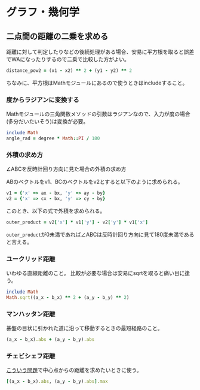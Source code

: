 # グラフ・幾何学

## 二点間の距離の二乗を求める

距離に対して判定したりなどの後続処理がある場合、安易に平方根を取ると誤差でWAになったりするので二乗で比較した方がよい。

```ruby
distance_pow2 = (x1 - x2) ** 2 + (y1 - y2) ** 2
```

ちなみに、平方根はMathモジュールにあるので使うときはincludeすること。

### 度からラジアンに変換する

Mathモジュールの三角関数メソッドの引数はラジアンなので、入力が度の場合(多分だいたいそう)は変換が必要。

```ruby
include Math
angle_rad = degree * Math::PI / 180
```

### 外積の求め方
∠ABCを反時計回り方向に見た場合の外積の求め方

ABのベクトルをv1、BCのベクトルをv2とすると以下のように求められる。

```ruby
v1 = {'x' => ax - bx, 'y' => ay - by}
v2 = {'x' => cx - bx, 'y' => cy - by}
```

このとき、以下の式で外積を求められる。

```ruby
outer_product = v2['x'] * v1['y'] - v2['y'] * v1['x']
```

`outer_product`が0未満であれば∠ABCは反時計回り方向に見て180度未満であると言える。

### ユークリッド距離

いわゆる直線距離のこと。
比較が必要な場合は安易にsqrtを取ると痛い目に逢う。

```ruby
include Math
Math.sqrt((a_x - b_x) ** 2 + (a_y - b_y) ** 2)
```

### マンハッタン距離

碁盤の目状に引かれた道に沿って移動するときの最短経路のこと。

```ruby
(a_x - b_x).abs + (a_y - b_y).abs
```

### チェビシェフ距離
[こういう問題](https://atcoder.jp/contests/abc264/tasks/abc264_b)で中心点からの距離を求めたいときに使う。

```ruby
[(a_x - b_x).abs, (a_y - b_y).abs].max
```
